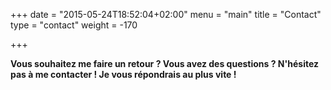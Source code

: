 +++
date = "2015-05-24T18:52:04+02:00"
menu = "main"
title = "Contact"
type = "contact"
weight = -170

+++

**Vous souhaitez me faire un retour ? Vous avez des questions ? N'hésitez pas à me contacter ! Je vous répondrais au plus vite !**